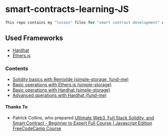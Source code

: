 # smart-contracts-learning-JS
```js
This repo contains my "lesson" files for "smart contract development" with "javascript"
```
## Used Frameworks
  * [Hardhat](https://hardhat.org/)
  * [Ethers.js](https://docs.ethers.org/v5/)
### Contents
  * [Solidity basics with RemixIde (simple-storage, fund-me)](https://github.com/aboveStars/smart-contracts-learning-JS/tree/main/SolidityBasics-RemixIDE)
  * [Basic operations with Ethers.js (simple-storage)](https://github.com/aboveStars/smart-contracts-learning-JS/tree/main/erhers-simple-storage)
  * [Basic operations with Hardhat (simple-storage)](https://github.com/aboveStars/smart-contracts-learning-JS/tree/main/hardhat-simple-storage)
  * [Advanced operations with Hardhat (fund-me)](https://github.com/aboveStars/smart-contracts-learning-JS/tree/main/hardhat-fund-me)
#### Thanks To
  * Patrick Collins, who prepared [Ultimate Web3, Full Stack Solidity, and Smart Contract - Beginner to Expert Full Course | Javascript Edition FreeCodeCamp Course](https://www.youtube.com/watch?v=gyMwXuJrbJQ)
